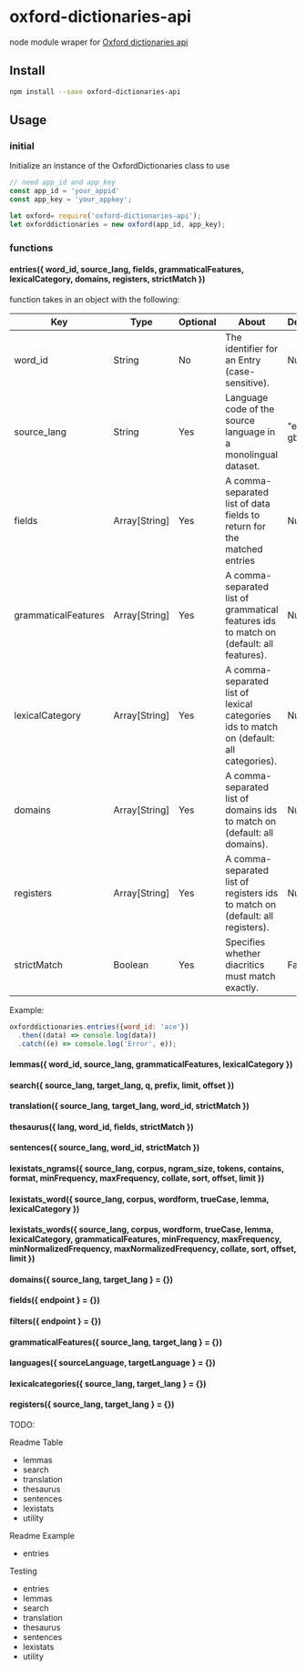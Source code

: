 # oxford-dictionaries-api
node module wraper for [Oxford dictionaries api](https://developer.oxforddictionaries.com)

## Install
```bash
npm install --save oxford-dictionaries-api
```

## Usage
### initial
Initialize an instance of the OxfordDictionaries class to use
```javascript
// need app_id and app_key
const app_id = 'your_appid'
const app_key = 'your_appkey';

let oxford= require('oxford-dictionaries-api');
let oxforddictionaries = new oxford(app_id, app_key);
```

### functions

#### entries({ word_id, source_lang, fields, grammaticalFeatures, lexicalCategory, domains, registers, strictMatch })

function takes in an object with the following:


| Key | Type | Optional | About | Default | Example |
| --- | --- | -- | --- | --- | --- |
| word_id | String | No | The identifier for an Entry (case-sensitive). | Null | "ace" |
| source_lang | String | Yes | Language code of the source language in a monolingual dataset. | "en-gb" | "en-gb" |
| fields | Array[String] | Yes | A comma-separated list of data fields to return for the matched entries | Null | ["definitions", "domains"] |
| grammaticalFeatures | Array[String] | Yes | A comma-separated list of grammatical features ids to match on (default: all features). | Null | ["Cardinal", "Ordinal"] |
| lexicalCategory | Array[String] | Yes | A comma-separated list of lexical categories ids to match on (default: all categories). | Null | |
| domains | Array[String] | Yes | A comma-separated list of domains ids to match on (default: all domains). | Null | |
| registers | Array[String] | Yes | A comma-separated list of registers ids to match on (default: all registers). | Null | |
| strictMatch | Boolean | Yes | Specifies whether diacritics must match exactly. | False | True |

Example:
```javascript
oxforddictionaries.entries({word_id: 'ace'})
  .then((data) => console.log(data))
  .catch((e) => console.log('Error', e));
```

#### lemmas({ word_id, source_lang, grammaticalFeatures, lexicalCategory })
#### search({ source_lang, target_lang, q, prefix, limit, offset })
#### translation({ source_lang, target_lang, word_id, strictMatch })
#### thesaurus({ lang, word_id, fields, strictMatch })
#### sentences({ source_lang, word_id, strictMatch })
#### lexistats_ngrams({ source_lang, corpus, ngram_size, tokens, contains, format, minFrequency, maxFrequency, collate, sort, offset, limit })
#### lexistats_word({ source_lang, corpus, wordform, trueCase, lemma, lexicalCategory })
#### lexistats_words({ source_lang, corpus, wordform, trueCase, lemma, lexicalCategory, grammaticalFeatures, minFrequency, maxFrequency, minNormalizedFrequency, maxNormalizedFrequency, collate, sort, offset, limit })
#### domains({ source_lang, target_lang } = {})
#### fields({ endpoint } = {})
#### filters({ endpoint } = {})
#### grammaticalFeatures({ source_lang, target_lang } = {})
#### languages({ sourceLanguage, targetLanguage } = {})
#### lexicalcategories({ source_lang, target_lang } = {})
#### registers({ source_lang, target_lang } = {})

TODO:

Readme Table
- lemmas
- search
- translation
- thesaurus
- sentences
- lexistats
- utility

Readme Example
- entries

Testing
- entries
- lemmas
- search
- translation
- thesaurus
- sentences
- lexistats
- utility
